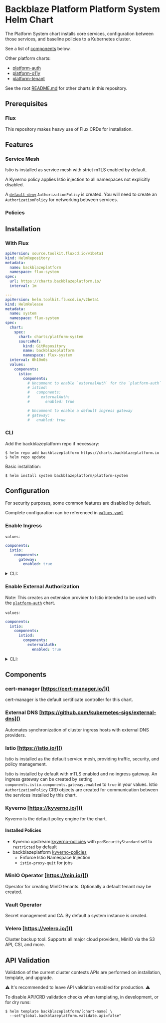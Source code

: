 # Backblaze Platform Platform System Helm Chart

The Platform System chart installs core services, configuration between those services, and baseline policies to a Kubernetes cluster.

See a list of [components](#components) below.

Other platform charts:

- [platform-auth](../platform-auth)
- [platform-o11y](../platform-o11y)
- [platform-tenant](../platform-tenant)

See the root [README.md](../../README.md) for other charts in this repository.

## Prerequisites

### Flux

This repository makes heavy use of Flux CRDs for installation.

## Features

### Service Mesh

Istio is installed as service mesh with strict mTLS enabled by default.

A Kyverno policy applies Istio injection to all namespaces not explicitly disabled.

A [`default-deny`](https://istio.io/latest/docs/ops/best-practices/security/#use-default-deny-patterns) `AuthorizationPolicy` is created. You will need to create an `AuthorizationPolicy` for networking between services.

### Policies

## Installation

### With Flux

```yaml
apiVersion: source.toolkit.fluxcd.io/v1beta1
kind: HelmRepository
metadata:
  name: backblazeplatform
  namespace: flux-system
spec:
  url: https://charts.backblazeplatform.io/
  interval: 1m
```

```yaml
---
apiVersion: helm.toolkit.fluxcd.io/v2beta1
kind: HelmRelease
metadata:
  name: system
  namespace: flux-system
spec:
  chart:
    spec:
      chart: charts/platform-system
      sourceRef:
        kind: GitRepository
        name: backblazeplatform
        namespace: flux-system
  interval: 0h10m0s
  values:
    components:
      istio:
        components:
          # Uncomment to enable `externalAuth` for the `platform-auth` chart
          # istiod:
          #   components:
          #     externalAuth:
          #       enabled: true

          # Uncomment to enable a default ingress gateway
          # gateway:
          #   enabled: true
```

### CLI

Add the backblazeplatform repo if necessary:

```shell
$ helm repo add backblazeplatform https://charts.backblazeplatform.io
$ helm repo update
```

Basic installation:

```shell
$ helm install system backblazeplatform/platform-system
```

## Configuration

For security purposes, some common features are disabled by default.

Complete configuration can be referenced in [`values.yaml`](./values.yaml)

### Enable Ingress

`values`:

```yaml
components:
  istio:
    components:
      gateway:
        enabled: true
```

<details>
  <summary>CLI:</summary>

```shell
$ helm install system backblazeplatform/platform-system \
  --set="components.istio.components.gateway.enabled=true"
```

</details>

### Enable External Authorization

Note: This creates an extension provider to Istio intended to be used with the [`platform-auth`](../platform-auth/) chart.

`values`:

```yaml
components:
  istio:
    components:
      istiod:
        components:
          externalAuth:
            enabled: true
```

<details>
  <summary>CLI:</summary>

```shell
$ helm install system backblazeplatform/platform-system \
  --set="components.istio.components.istiod.components.externalAuth.enabled=true"
```

</details>

## Components

### cert-manager [https://cert-manager.io/]()

cert-manager is the default certificate controller for this chart.

### External DNS [https://github.com/kubernetes-sigs/external-dns]()

Automates synchronization of cluster ingress hosts with external DNS providers.

### Istio [https://istio.io/]()

Istio is installed as the default service mesh, providing traffic, security, and policy management.

Istio is installed by default with mTLS enabled and no ingress gateway. An ingress gateway can be created by setting `components.istio.components.gateway.enabled` to `true` in your values. Istio `AuthorizationPolicy` CRD objects are created for communication between the services installed by this chart.

### Kyverno [https://kyverno.io/]()

Kyverno is the default policy engine for the chart.

#### Installed Policies

- Kyverno upstream [kyverno-policies](https://github.com/kyverno/kyverno/tree/main/charts/kyverno-policies) with `podSecurityStandard` set to `restricted` by default
- backblazeplatform [kyverno-policies](https://github.com/backblazeplatform/charts/tree/main/charts/kyverno-policies)
  - Enforce Istio Namespace Injection
  - `istio-proxy-quit` for jobs

### MinIO Operator [https://min.io/]()

Operator for creating MinIO tenants. Optionally a default tenant may be created.

### Vault Operator

Secret management and CA. By default a system instance is created.

### Velero [https://velero.io/]()

Cluster backup tool. Supports all major cloud providers, MinIO via the S3 API, CSI, and more.

## API Validation

Validation of the current cluster contexts APIs are performed on installation, template, and upgrade.

⚠️ It's recommended to leave API validation enabled for production. ⚠️

To disable API/CRD validation checks when templating, in development, or for dry runs:

```shell
$ helm template backblazeplatform/[chart-name] \
  --set"global.backblazeplatform.validate.api=false"
```
